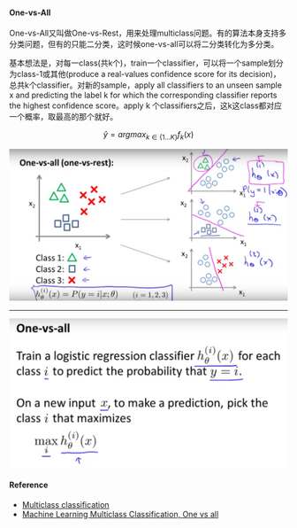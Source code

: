 #### One-vs-All

One-vs-All又叫做One-vs-Rest，用来处理multiclass问题。有的算法本身支持多分类问题，但有的只能二分类，这时候one-vs-all可以将二分类转化为多分类。  

基本想法是，对每一class(共k个)，train一个classifier，可以将一个sample划分为class-1或其他(produce a real-values confidence score for its decision)，总共k个classifier。对新的sample，apply all classifiers to an unseen sample x and predicting the label k for which the corresponding classifier reports the highest confidence score。apply k 个classifiers之后，这k这class都对应一个概率，取最高的那个就好。    

$$\hat{y} = argmax_{k\in\{1\dots K\}} f_k(x)$$  

![](./img/one-vs-all.png)  

---

![](./img/one-vs-all-1.png)

#### Reference

- [Multiclass classification](https://en.wikipedia.org/wiki/Multiclass_classification)
- [Machine Learning Multiclass Classification, One vs all](https://www.youtube.com/watch?v=6B1okbgfw8E)
